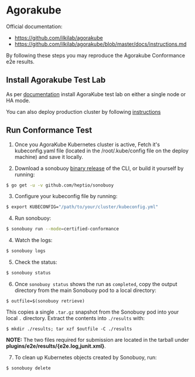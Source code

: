 # Agorakube

Official documentation:
 - https://github.com/ilkilab/agorakube
 - https://github.com/ilkilab/agorakube/blob/master/docs/instructions.md

By following these steps you may reproduce the Agorakube Conformance e2e
results.

## Install Agorakube Test Lab

As per [documentation](https://github.com/ilkilab/agorakube/blob/master/LOCAL_ENVIRONMENT.md) install AgoraKube test lab on either a single node or HA mode.

You can also deploy production cluster by following [instructions](https://github.com/ilkilab/agorakube/blob/master/docs/instructions.md)

## Run Conformance Test

1. Once you AgoraKube Kubernetes cluster is active, Fetch it's kubeconfig.yaml file (located in the /root/.kube/config file on the deploy machine) and save it locally.

2. Download a sonobuoy [binary release](https://github.com/heptio/sonobuoy/releases) of the CLI, or build it yourself by running:
```sh
$ go get -u -v github.com/heptio/sonobuoy
```

3. Configure your kubeconfig file by running:
```sh
$ export KUBECONFIG="/path/to/your/cluster/kubeconfig.yml"
```

4. Run sonobuoy:
```sh
$ sonobuoy run --mode=certified-conformance
```

4. Watch the logs:
```sh
$ sonobuoy logs
```

5. Check the status:
```sh
$ sonobuoy status
```

6. Once `sonobuoy status` shows the run as `completed`, copy the output directory from the main Sonobuoy pod to a local directory:

```
$ outfile=$(sonobuoy retrieve)
```

This copies a single `.tar.gz` snapshot from the Sonobuoy pod into your local
`.` directory. Extract the contents into `./results` with:

```
$ mkdir ./results; tar xzf $outfile -C ./results
```

**NOTE:** The two files required for submission are located in the tarball under **plugins/e2e/results/{e2e.log,junit.xml}**.

7. To clean up Kubernetes objects created by Sonobuoy, run:

```
$ sonobuoy delete
```